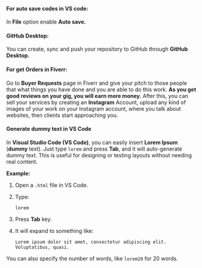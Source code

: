 #### **For auto save codes in VS code:**
In **File** option enable **Auto save.** 

#### **GitHub Desktop:**
You can create, sync and push your repository to GitHub through **GitHub Desktop.**

#### **For get Orders in Fiverr:**
Go to **Buyer Requests** page in Fiverr and give your pitch to those people that what things you have done and you are able to do this work.
**As you get good reviews on your gig, you will earn more money.**
After this, you can sell your services by creating an **Instagram** Account, upload any kind of images of your work on your Instagram account, where you talk about websites, then clients start approaching you.


#### Generate dummy text in VS Code
In **Visual Studio Code (VS Code)**, you can easily insert **Lorem Ipsum** (**dummy** text). Just type `lorem` and press **Tab**, and it will auto-generate dummy text. This is useful for designing or testing layouts without needing real content.

**Example:**

1. Open a `.html` file in VS Code.
    
2. Type:
    
    ```
    lorem
    ```
    
3. Press **Tab** key.
    
4. It will expand to something like:
    
    ```
    Lorem ipsum dolor sit amet, consectetur adipiscing elit. Voluptatibus, quasi.
    ```
    

You can also specify the number of words, like `lorem20` for 20 words.

